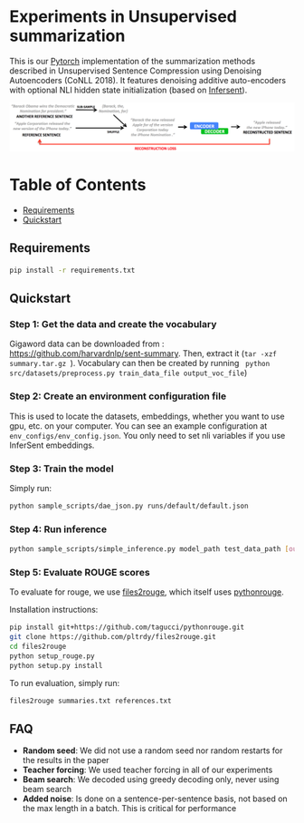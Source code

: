 # Experiments in Unsupervised summarization

This is our [Pytorch](https://github.com/pytorch/pytorch) implementation of the summarization methods described in Unsupervised Sentence Compression using Denoising Autoencoders (CoNLL 2018). It features denoising additive auto-encoders with optional NLI hidden state initialization (based on [Infersent](https://github.com/facebookresearch/InferSent)).

![Model architecture](architecture.png)


Table of Contents
=================

  * [Requirements](#requirements)
  * [Quickstart](#quickstart)
  
## Requirements


```bash
pip install -r requirements.txt
```

## Quickstart

### Step 1: Get the data and create the vocabulary

Gigaword data can be downloaded from : https://github.com/harvardnlp/sent-summary. Then, extract it (```tar -xzf summary.tar.gz ```). Vocabulary can then be created by running ``` python src/datasets/preprocess.py train_data_file output_voc_file```)

### Step 2: Create an environment configuration file

This is used to locate the datasets, embeddings, whether you want to use gpu, etc. on your computer. You can see an example configuration at ```env_configs/env_config.json```. You only need to set nli variables if you use InferSent embeddings. 

### Step 3: Train the model

Simply run:
```bash
python sample_scripts/dae_json.py runs/default/default.json
```

### Step 4: Run inference

```bash
python sample_scripts/simple_inference.py model_path test_data_path [output_data_path]
```

### Step 5: Evaluate ROUGE scores

To evaluate for rouge, we use [files2rouge](https://github.com/pltrdy/files2rouge), which itself uses
[pythonrouge](https://github.com/tagucci/pythonrouge).

Installation instructions:

```bash
pip install git+https://github.com/tagucci/pythonrouge.git
git clone https://github.com/pltrdy/files2rouge.git
cd files2rouge
python setup_rouge.py
python setup.py install
```

To run evaluation, simply run:
```bash
files2rouge summaries.txt references.txt
```

## FAQ

* **Random seed**: We did not use a random seed nor random restarts for the results in the paper
* **Teacher forcing**: We used teacher forcing in all of our experiments
* **Beam search**: We decoded using greedy decoding only, never using beam search
* **Added noise**: Is done on a sentence-per-sentence basis, not based on the max length in a batch. This is critical for performance
